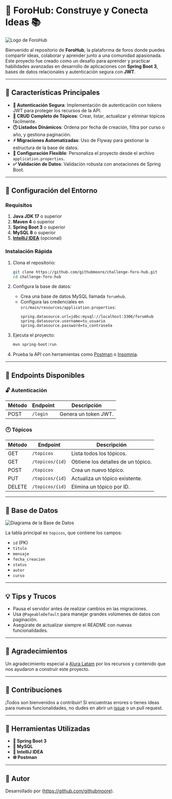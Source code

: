 # 🎨 ForoHub: Construye y Conecta Ideas 📚

![Logo de ForoHub](https://via.placeholder.com/600x200.png?text=F%C3%B3rumHub+Logo)

Bienvenido al repositorio de **ForoHub**, la plataforma de foros donde puedes compartir ideas, colaborar y aprender junto a una comunidad apasionada. Este proyecto fue creado como un desafío para aprender y practicar habilidades avanzadas en desarrollo de aplicaciones con **Spring Boot 3**, bases de datos relacionales y autenticación segura con **JWT**.

---

## 🚀 Características Principales

- **🔐 Autenticación Segura**: Implementación de autenticación con tokens JWT para proteger los recursos de la API.
- **📝 CRUD Completo de Tópicos**: Crear, listar, actualizar y eliminar tópicos fácilmente.
- **🕛 Listados Dinámicos**: Ordena por fecha de creación, filtra por curso o año, y gestiona paginación.
- **⚡ Migraciones Automatizadas**: Uso de Flyway para gestionar la estructura de la base de datos.
- **🔧 Configuración Flexible**: Personaliza el proyecto desde el archivo `application.properties`.
- **✅ Validación de Datos**: Validación robusta con anotaciones de Spring Boot.

---

## 🚚 Configuración del Entorno

### Requisitos

1. **Java JDK 17** o superior
2. **Maven 4** o superior
3. **Spring Boot 3** o superior
4. **MySQL 8** o superior
5. [**IntelliJ IDEA**](https://www.jetbrains.com/idea/) (opcional)

### Instalación Rápida

1. Clona el repositorio:
   ```bash
   git clone https://github.com/githubmoore/challenge-foro-hub.git
   cd challenge-foro-hub
   ```

2. Configura la base de datos:
   - Crea una base de datos MySQL llamada `forumhub`.
   - Configura las credenciales en `src/main/resources/application.properties`:
     ```properties
     spring.datasource.url=jdbc:mysql://localhost:3306/forumhub
     spring.datasource.username=tu_usuario
     spring.datasource.password=tu_contraseña
     ```

3. Ejecuta el proyecto:
   ```bash
   mvn spring-boot:run
   ```

4. Prueba la API con herramientas como [Postman](https://www.postman.com) o [Insomnia](https://insomnia.rest).

---

## 🔧 Endpoints Disponibles

### 🔓 Autenticación
| Método | Endpoint      | Descripción                          |
|---------|---------------|--------------------------------------|
| POST    | `/login`      | Genera un token JWT.                |

### 🕛 Tópicos
| Método | Endpoint         | Descripción                               |
|---------|------------------|------------------------------------------|
| GET     | `/topicos`       | Lista todos los tópicos.                 |
| GET     | `/topicos/{id}`  | Obtiene los detalles de un tópico.       |
| POST    | `/topicos`       | Crea un nuevo tópico.                   |
| PUT     | `/topicos/{id}`  | Actualiza un tópico existente.          |
| DELETE  | `/topicos/{id}`  | Elimina un tópico por ID.               |

---

## 🎨 Base de Datos

![Diagrama de la Base de Datos](https://via.placeholder.com/800x400.png?text=Diagrama+Base+de+Datos)

La tabla principal es `topicos`, que contiene los campos:

- `id` (PK)
- `titulo`
- `mensaje`
- `fecha_creacion`
- `status`
- `autor`
- `curso`

---

## 💡 Tips y Trucos

- Pausa el servidor antes de realizar cambios en las migraciones.
- Usa `@PageableDefault` para manejar grandes volúmenes de datos con paginación.
- Asegúrate de actualizar siempre el README con nuevas funcionalidades. 

---

## 🙏 Agradecimientos

Un agradecimiento especial a [Alura Latam](https://www.aluracursos.com) por los recursos y contenido que nos ayudaron a construir este proyecto.

---

## 🌟 Contribuciones

¡Todos son bienvenidos a contribuir! Si encuentras errores o tienes ideas para nuevas funcionalidades, no dudes en abrir un [issue](https://github.com/githubmoore/challenge-foro-hub/issues) o un pull request.

---

## 🔧 Herramientas Utilizadas

- **🔧 Spring Boot 3**
- **🔐 MySQL**
- **🔧 IntelliJ IDEA**
- **🌐 Postman**

---

## 🙌 Autor

Desarrollado por (https://github.com/githubmoore).

